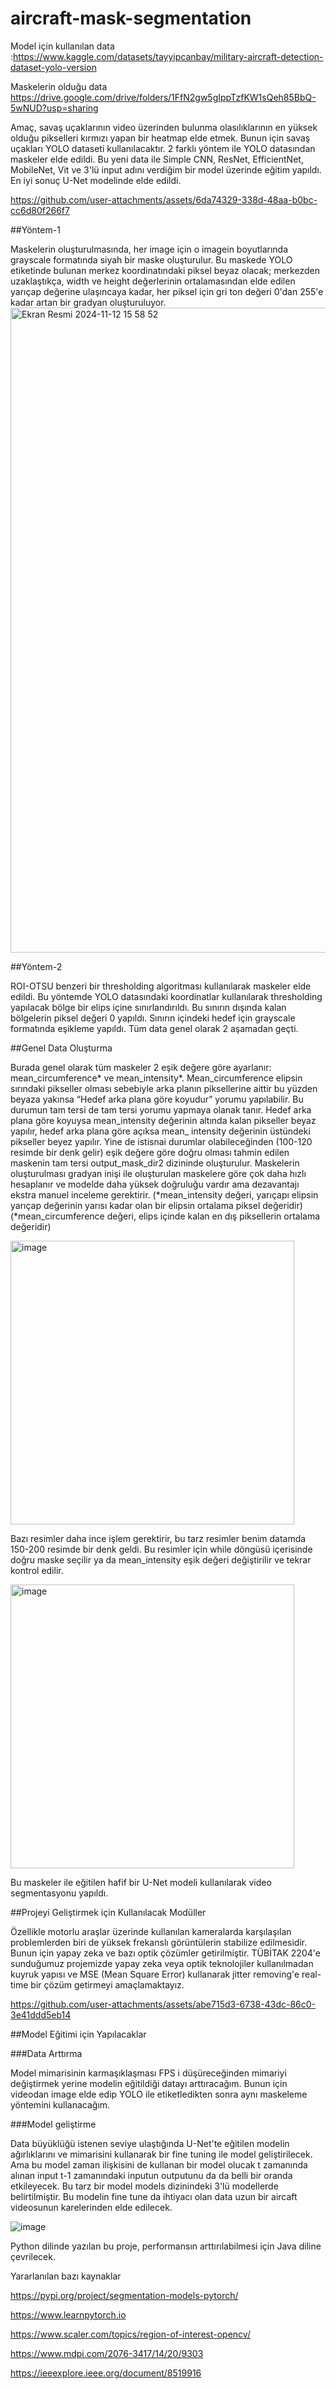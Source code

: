 # aircraft-mask-segmentation

Model için kullanılan data :https://www.kaggle.com/datasets/tayyipcanbay/military-aircraft-detection-dataset-yolo-version

Maskelerin olduğu data https://drive.google.com/drive/folders/1FfN2gw5gIppTzfKW1sQeh85BbQ-5wNUD?usp=sharing


Amaç, savaş uçaklarının video üzerinden bulunma olasılıklarının en yüksek olduğu pikselleri kırmızı yapan bir heatmap elde etmek. Bunun için savaş uçakları YOLO dataseti kullanılacaktır. 2 farklı yöntem ile YOLO datasından maskeler elde edildi. Bu yeni data ile Simple CNN, ResNet, EfficientNet, MobileNet, Vit ve 3'lü input adını verdiğim bir model üzerinde eğitim yapıldı. En iyi sonuç U-Net modelinde elde edildi.

https://github.com/user-attachments/assets/6da74329-338d-48aa-b0bc-cc6d80f266f7

##Yöntem-1 

Maskelerin oluşturulmasında, her image için o imagein boyutlarında grayscale formatında siyah bir maske oluşturulur. Bu maskede YOLO etiketinde bulunan merkez koordinatındaki piksel beyaz olacak; merkezden uzaklaştıkça, width ve height değerlerinin ortalamasından elde edilen yarıçap değerine ulaşıncaya kadar, her piksel için gri ton değeri 0'dan 255'e kadar artan bir gradyan oluşturuluyor.
<img width="1032" alt="Ekran Resmi 2024-11-12 15 58 52" src="https://github.com/user-attachments/assets/fd6ddd7d-9bda-4ec8-bb7c-3fc75fbe3649">

##Yöntem-2

ROI-OTSU benzeri bir thresholding algoritması kullanılarak maskeler elde edildi. Bu yöntemde YOLO datasındaki koordinatlar kullanılarak thresholding yapılacak bölge bir elips içine sınırlandırıldı. Bu sınırın dışında kalan bölgelerin piksel değeri 0 yapıldı. Sınırın içindeki hedef için grayscale formatında eşikleme yapıldı. Tüm data genel olarak 2 aşamadan geçti.

##Genel Data Oluşturma

Burada genel olarak tüm maskeler 2 eşik değere göre ayarlanır: mean_circumference* ve mean_intensity*. Mean_circumference elipsin sırındaki pikseller olması sebebiyle arka planın piksellerine aittir bu yüzden beyaza yakınsa “Hedef arka plana göre koyudur” yorumu yapılabilir. Bu durumun tam tersi de tam tersi yorumu yapmaya olanak tanır. Hedef arka plana göre koyuysa mean_intensity değerinin altında kalan pikseller beyaz yapılır, hedef arka plana göre açıksa mean_ intensity değerinin üstündeki pikseller beyez yapılır. Yine de istisnai durumlar olabileceğinden (100-120 resimde bir denk gelir) eşik değere göre doğru olması tahmin edilen maskenin tam tersi output_mask_dir2 dizininde oluşturulur. Maskelerin oluşturulması gradyan inişi ile oluşturulan maskelere göre çok daha hızlı hesaplanır ve modelde daha yüksek doğruluğu vardır ama dezavantajı ekstra manuel inceleme gerektirir. 
(*mean_intensity değeri, yarıçapı elipsin yarıçap değerinin yarısı kadar olan bir elipsin ortalama piksel değeridir)
(*mean_circumference değeri, elips içinde kalan en dış piksellerin ortalama değeridir)

<img width="454" alt="image" src="https://github.com/user-attachments/assets/f254f31e-0a1c-4aad-acbb-e9f6edaf5a6c">


Bazı resimler daha ince işlem gerektirir, bu tarz resimler benim datamda 150-200 resimde bir denk geldi. Bu resimler için while döngüsü içerisinde doğru maske seçilir ya da mean_intensity eşik değeri değiştirilir ve tekrar kontrol edilir. 

<img width="454" alt="image" src="https://github.com/user-attachments/assets/181cddf6-d481-4647-80b1-b4d079646822">


Bu maskeler ile eğitilen hafif bir U-Net modeli kullanılarak video segmentasyonu yapıldı. 




##Projeyi Geliştirmek için Kullanılacak  Modüller

Özellikle motorlu araşlar üzerinde kullanılan kameralarda karşılaşılan problemlerden biri de yüksek frekanslı görüntülerin stabilize edilmesidir. Bunun için yapay zeka ve bazı optik çözümler getirilmiştir. TÜBİTAK 2204'e sunduğumuz projemizde yapay zeka veya optik teknolojiler kullanılmadan kuyruk yapısı ve MSE (Mean Square Error) kullanarak jitter removing'e real-time bir çözüm getirmeyi amaçlamaktayız.




https://github.com/user-attachments/assets/abe715d3-6738-43dc-86c0-3e41ddd5eb14





##Model Eğitimi için Yapılacaklar

###Data Arttırma

Model mimarisinin karmaşıklaşması FPS i düşüreceğinden mimariyi değiştirmek yerine modelin eğitildiği datayı arttıracağım. Bunun için videodan image elde edip YOLO ile etiketledikten sonra aynı maskeleme yöntemini kullanacağım.

###Model geliştirme

Data büyüklüğü istenen seviye ulaştığında U-Net'te eğitilen modelin ağırlıklarını ve mimarisini kullanarak bir fine tuning ile model geliştirilecek. Ama bu model zaman ilişkisini de kullanan bir model olucak t zamanında alınan input t-1 zamanındaki inputun outputunu da da belli bir oranda etkileyecek. Bu tarz bir model models dizinindeki 3'lü modellerde belirtilmiştir. Bu modelin fine tune da ihtiyacı olan data uzun bir aircaft videosunun karelerinden elde edilecek.

![image](https://github.com/user-attachments/assets/a3625868-dd50-49b1-b293-aa039f68d9c5)

Python dilinde yazılan bu proje, performansın arttırılabilmesi için Java diline çevrilecek.

Yararlanılan bazı kaynaklar

https://pypi.org/project/segmentation-models-pytorch/

https://www.learnpytorch.io

https://www.scaler.com/topics/region-of-interest-opencv/

https://www.mdpi.com/2076-3417/14/20/9303

https://ieeexplore.ieee.org/document/8519916






